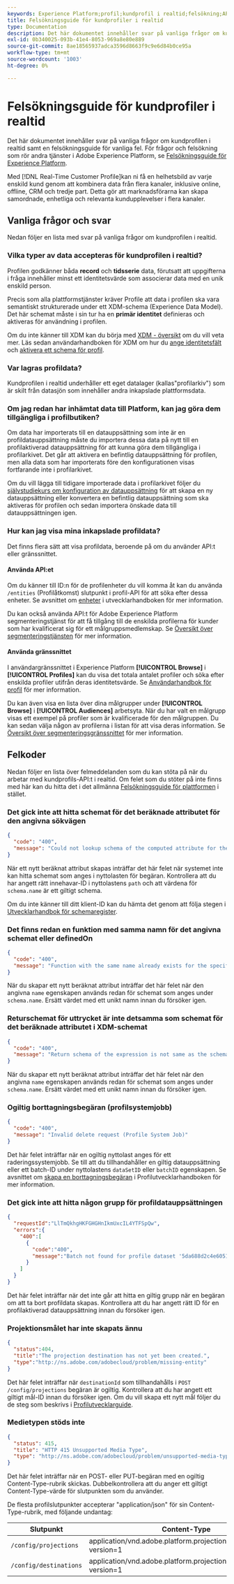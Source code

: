 ```yaml
---
keywords: Experience Platform;profil;kundprofil i realtid;felsökning;API
title: Felsökningsguide för kundprofiler i realtid
type: Documentation
description: Det här dokumentet innehåller svar på vanliga frågor om kundprofilen i realtid samt en felsökningsguide för vanliga fel när du arbetar med profildata med Adobe Experience Platform.
exl-id: 0b340025-093b-41e4-8053-969a8e80e889
source-git-commit: 8ae18565937adca3596d8663f9c9e6d84b0ce95a
workflow-type: tm+mt
source-wordcount: '1003'
ht-degree: 0%

---
```


# Felsökningsguide för kundprofiler i realtid

Det här dokumentet innehåller svar på vanliga frågor om kundprofilen i realtid samt en felsökningsguide för vanliga fel. För frågor och felsökning som rör andra tjänster i Adobe Experience Platform, se [Felsökningsguide för Experience Platform](../landing/troubleshooting.md).

Med [!DNL Real-Time Customer Profile]kan ni få en helhetsbild av varje enskild kund genom att kombinera data från flera kanaler, inklusive online, offline, CRM och tredje part. Detta gör att marknadsförarna kan skapa samordnade, enhetliga och relevanta kundupplevelser i flera kanaler.

## Vanliga frågor och svar

Nedan följer en lista med svar på vanliga frågor om kundprofilen i realtid.

### Vilka typer av data accepteras för kundprofilen i realtid?

Profilen godkänner båda **record** och **tidsserie** data, förutsatt att uppgifterna i fråga innehåller minst ett identitetsvärde som associerar data med en unik enskild person.

Precis som alla plattformstjänster kräver Profile att data i profilen ska vara semantiskt strukturerade under ett XDM-schema (Experience Data Model). Det här schemat måste i sin tur ha en **primär identitet** definieras och aktiveras för användning i profilen.

Om du inte känner till XDM kan du börja med [XDM - översikt](../xdm/home.md) om du vill veta mer. Läs sedan användarhandboken för XDM om hur du [ange identitetsfält](../xdm/tutorials/create-schema-ui.md#identity-field) och [aktivera ett schema för profil](../xdm/tutorials/create-schema-ui.md#profile).

### Var lagras profildata?

Kundprofilen i realtid underhåller ett eget datalager (kallas&quot;profilarkiv&quot;) som är skilt från datasjön som innehåller andra inkapslade plattformsdata.

### Om jag redan har inhämtat data till Platform, kan jag göra dem tillgängliga i profilbutiken?

Om data har importerats till en datauppsättning som inte är en profildatauppsättning måste du importera dessa data på nytt till en profilaktiverad datauppsättning för att kunna göra dem tillgängliga i profilarkivet. Det går att aktivera en befintlig datauppsättning för profilen, men alla data som har importerats före den konfigurationen visas fortfarande inte i profilarkivet.

Om du vill lägga till tidigare importerade data i profilarkivet följer du [självstudiekurs om konfiguration av datauppsättning](./tutorials/dataset-configuration.md) för att skapa en ny datauppsättning eller konvertera en befintlig datauppsättning som ska aktiveras för profilen och sedan importera önskade data till datauppsättningen igen.

### Hur kan jag visa mina inkapslade profildata?

Det finns flera sätt att visa profildata, beroende på om du använder API:t eller gränssnittet.

#### Använda API:et

Om du känner till ID:n för de profilenheter du vill komma åt kan du använda `/entities` (Profilåtkomst) slutpunkt i profil-API för att söka efter dessa enheter. Se avsnittet om [enheter](./api/entities.md) i utvecklarhandboken för mer information.

Du kan också använda API:t för Adobe Experience Platform segmenteringstjänst för att få tillgång till de enskilda profilerna för kunder som har kvalificerat sig för ett målgruppsmedlemskap. Se [Översikt över segmenteringstjänsten](../segmentation/home.md) för mer information.

#### Använda gränssnittet

I användargränssnittet i Experience Platform **[!UICONTROL Browse]** i **[!UICONTROL Profiles]** kan du visa det totala antalet profiler och söka efter enskilda profiler utifrån deras identitetsvärde. Se [Användarhandbok för profil](./ui/user-guide.md) för mer information.

Du kan även visa en lista över dina målgrupper under **[!UICONTROL Browse]** i **[!UICONTROL Audiences]** arbetsyta. När du har valt en målgrupp visas ett exempel på profiler som är kvalificerade för den målgruppen. Du kan sedan välja någon av profilerna i listan för att visa deras information. Se [Översikt över segmenteringsgränssnittet](../segmentation/ui/overview.md) för mer information.

## Felkoder

Nedan följer en lista över felmeddelanden som du kan stöta på när du arbetar med kundprofils-API:t i realtid. Om felet som du stöter på inte finns med här kan du hitta det i det allmänna [Felsökningsguide för plattformen](../landing/troubleshooting.md) i stället.

### Det gick inte att hitta schemat för det beräknade attributet för den angivna sökvägen

```json
{
  "code": "400",
  "message": "Could not lookup schema of the computed attribute for the provided path"
}
```

När ett nytt beräknat attribut skapas inträffar det här felet när systemet inte kan hitta schemat som anges i nyttolasten för begäran. Kontrollera att du har angett rätt innehavar-ID i nyttolastens `path` och att värdena för `schema.name` är ett giltigt schema.

Om du inte känner till ditt klient-ID kan du hämta det genom att följa stegen i [Utvecklarhandbok för schemaregister](../xdm/api/getting-started.md).

### Det finns redan en funktion med samma namn för det angivna schemat eller definedOn

```json
{
  "code": "400",
  "message": "Function with the same name already exists for the specified schema or definedOn"
}
```

När du skapar ett nytt beräknat attribut inträffar det här felet när den angivna `name` egenskapen används redan för schemat som anges under `schema.name`. Ersätt värdet med ett unikt namn innan du försöker igen.

### Returschemat för uttrycket är inte detsamma som schemat för det beräknade attributet i XDM-schemat

```json
{
  "code": "400",
  "message": "Return schema of the expression is not same as the schema of the computed attribute in the XDM schema"
}
```

När du skapar ett nytt beräknat attribut inträffar det här felet när den angivna `name` egenskapen används redan för schemat som anges under `schema.name`. Ersätt värdet med ett unikt namn innan du försöker igen.

### Ogiltig borttagningsbegäran (profilsystemjobb)

```json
{
  "code": "400",
  "message": "Invalid delete request (Profile System Job)"
}
```

Det här felet inträffar när en ogiltig nyttolast anges för ett raderingssystemjobb. Se till att du tillhandahåller en giltig datauppsättning eller ett batch-ID under nyttolastens `dataSetID` eller `batchID` egenskapen. Se avsnittet om [skapa en borttagningsbegäran](./api/profile-system-jobs.md#create-a-delete-request) i Profilutvecklarhandboken för mer information.

### Det gick inte att hitta någon grupp för profildatauppsättningen

```json
{
  "requestId":"LlTmQkhgHKFGHGHnIkmUxcIL4YTFSpQw",
  "errors":{
    "400":[
      {
        "code":"400",
        "message":"Batch not found for profile dataset '5da688d2c4e60518ad25b7b1'"
      }
    ]
  }
}
```

Det här felet inträffar när det inte går att hitta en giltig grupp när en begäran om att ta bort profildata skapas. Kontrollera att du har angett rätt ID för en profilaktiverad datauppsättning innan du försöker igen.

### Projektionsmålet har inte skapats ännu

```json
{
  "status":404,
  "title":"The projection destination has not yet been created.",
  "type":"http://ns.adobe.com/adobecloud/problem/missing-entity"
}
```

Det här felet inträffar när `destinationId` som tillhandahålls i `POST /config/projections` begäran är ogiltig. Kontrollera att du har angett ett giltigt mål-ID innan du försöker igen. Om du vill skapa ett nytt mål följer du de steg som beskrivs i [Profilutvecklarguide](./api/edge-projections.md#create-a-destination).

### Medietypen stöds inte

```json
{
  "status": 415,
  "title": "HTTP 415 Unsupported Media Type",
  "type": "http://ns.adobe.com/adobecloud/problem/unsupported-media-type"
}
```

Det här felet inträffar när en POST- eller PUT-begäran med en ogiltig Content-Type-rubrik skickas. Dubbelkontrollera att du anger ett giltigt Content-Type-värde för slutpunkten som du använder.

De flesta profilslutpunkter accepterar &quot;application/json&quot; för sin Content-Type-rubrik, med följande undantag:

| Slutpunkt | Content-Type |
| --- | --- |
| `/config/projections` | application/vnd.adobe.platform.projectionConfig+json; version=1 |
| `/config/destinations` | application/vnd.adobe.platform.projectionDestination+json; version=1 |

